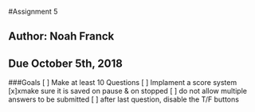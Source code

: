 #Assignment 5
## Author: Noah Franck
## Due October 5th, 2018
###Goals
[ ] Make at least 10 Questions
[ ] Implament a score system	
	[x]xmake sure it is saved on pause & on stopped
	[ ] do not allow multiple answers to be submitted
[ ] after last question, disable the T/F buttons 
